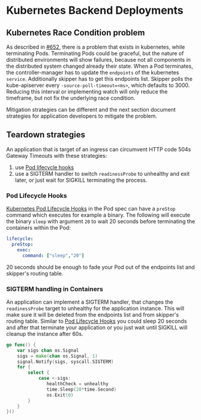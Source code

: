 # Kubernetes Backend Deployments

## Kubernetes Race Condition problem

As described in [#652](https://github.com/zalando/skipper/issues/652),
there is a problem that exists in kubernetes, while terminating Pods.
Terminating Pods could be graceful, but the nature of distributed
environments will show failures, because not all components in the
distributed system changed already their state. When a Pod terminates,
the controller-manager has to update the `endpoints` of the kubernetes
`service`.  Additionally skipper has to get this endpoints
list. Skipper polls the kube-apiserver every `-source-poll-timeout=<ms>`,
which defaults to 3000.
Reducing this interval or implementing watch will only reduce the
timeframe, but not fix the underlying race condition.

Mitigation strategies can be different and the next section document
strategies for application developers to mitigate the problem.

## Teardown strategies

An application that is target of an ingress can circumvent HTTP code
504s Gateway Timeouts with these strategies:

1. use [Pod lifecycle hooks](#pod-lifecycle-hooks)
2. use a SIGTERM handler to switch `readinessProbe` to unhealthy and
exit later, or just wait for SIGKILL terminating the process.

### Pod Lifecycle Hooks

[Kubernetes Pod Lifecycle
Hooks](https://kubernetes.io/docs/tasks/configure-pod-container/attach-handler-lifecycle-event/#define-poststart-and-prestop-handlers)
in the Pod spec can have a `preStop` command which executes for
example a binary. The following will execute the binary `sleep` with
argument `20` to wait 20 seconds before terminating the containers
within the Pod:

```yaml
lifecycle:
  preStop:
    exec:
      command: ["sleep","20"]
```

20 seconds should be enough to fade your Pod out of the endpoints list
and skipper's routing table.

### SIGTERM handling in Containers

An application can implement a SIGTERM handler, that changes the
`readinessProbe` target to unhealthy for the application
instance. This will make sure it will be deleted from the endpoints
list and from skipper's routing table. Similar to [Pod Lifecycle
Hooks](#pod-lifecycle-hooks) you could sleep 20 seconds and after that
terminate your application or you just wait until SIGKILL will cleanup
the instance after 60s.

```go
go func() {
    var sigs chan os.Signal
    sigs = make(chan os.Signal, 1)
    signal.Notify(sigs, syscall.SIGTERM)
    for {
        select {
            case <-sigs:
               healthCheck = unhealthy
               time.Sleep(20*time.Second)
               os.Exit(0)
        }
    }
}()
```
